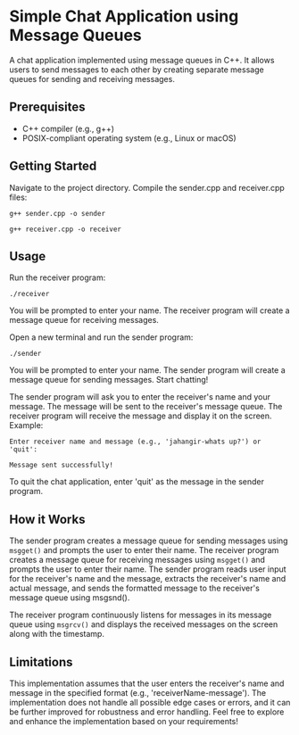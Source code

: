 # Simple Chat Application using Message Queues

A chat application implemented using message queues in C++. It allows users to send messages to each other by creating separate message queues for sending and receiving messages.

## Prerequisites

- C++ compiler (e.g., g++)
- POSIX-compliant operating system (e.g., Linux or macOS)

## Getting Started

Navigate to the project directory.
Compile the sender.cpp and receiver.cpp files:

``g++ sender.cpp -o sender``

``g++ receiver.cpp -o receiver``

## Usage

Run the receiver program:

`./receiver`

You will be prompted to enter your name.
The receiver program will create a message queue for receiving messages.

Open a new terminal and run the sender program:

`./sender`

You will be prompted to enter your name.
The sender program will create a message queue for sending messages.
Start chatting!

The sender program will ask you to enter the receiver's name and your message.
The message will be sent to the receiver's message queue.
The receiver program will receive the message and display it on the screen.
Example:

``Enter receiver name and message (e.g., 'jahangir-whats up?') or 'quit':``

``Message sent successfully!``

To quit the chat application, enter 'quit' as the message in the sender program.

## How it Works

The sender program creates a message queue for sending messages using `msgget()` and prompts the user to enter their name.
The receiver program creates a message queue for receiving messages using `msgget()` and prompts the user to enter their name.
The sender program reads user input for the receiver's name and the message, extracts the receiver's name and actual message, and sends the formatted message to the receiver's message queue using msgsnd().

The receiver program continuously listens for messages in its message queue using `msgrcv()` and displays the received messages on the screen along with the timestamp.

## Limitations
This implementation assumes that the user enters the receiver's name and message in the specified format (e.g., 'receiverName-message').
The implementation does not handle all possible edge cases or errors, and it can be further improved for robustness and error handling.
Feel free to explore and enhance the implementation based on your requirements!
